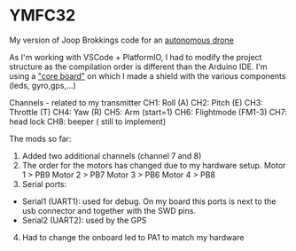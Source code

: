 # YMFC32
My version of Joop Brokkings code for an [autonomous drone](http://www.brokking.net/ymfc-32_auto_main.html)

As I'm working with VSCode + PlatformIO, I had to modify the project structure as the compilation order is different than the Arduino IDE.
I'm using a ["core board"](https://wiki.cuvoodoo.info/doku.php?id=stm32f1xx) on which I made a shield with the various components (leds, gyro,gps,...)

Channels - related to my transmitter
CH1: Roll (A)
CH2: Pitch (E)
CH3: Throttle (T)
CH4: Yaw (R)
CH5: Arm (start=1)
CH6: Flightmode (FM1-3)
CH7: head lock
CH8: beeper ( still to implement)

The mods so far:
1. Added two additional channels (channel 7 and 8)
2. The order for the motors has changed due to my hardware setup.
    Motor 1 > PB9
    Motor 2 > PB7
    Motor 3 > PB6
    Motor 4 > PB8
3. Serial ports:
 - Serial1 (UART1): used for debug. On my board this ports is next to the usb connector and together with the SWD pins.
 - Serial2 (UART2): used by the GPS
4. Had to change the onboard led to PA1 to match my hardware

